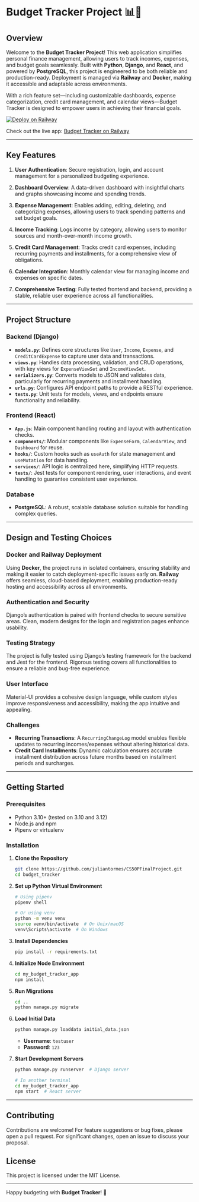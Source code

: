 # Budget Tracker Project 📊💼

## Overview

Welcome to the **Budget Tracker Project**! This web application simplifies personal finance management, allowing users to track incomes, expenses, and budget goals seamlessly. Built with **Python**, **Django**, and **React**, and powered by **PostgreSQL**, this project is engineered to be both reliable and production-ready. Deployment is managed via **Railway** and **Docker**, making it accessible and adaptable across environments.

With a rich feature set—including customizable dashboards, expense categorization, credit card management, and calendar views—Budget Tracker is designed to empower users in achieving their financial goals.

[![Deploy on Railway](https://img.shields.io/badge/Deploy%20on-Railway-blue?logo=railway&style=for-the-badge)](https://railway.app/new/template?referralCode=06Olth&repo=https://github.com/juliantormes/CS50PFinalProject)

Check out the live app: [Budget Tracker on Railway](https://budget-tracker-production-c5da.up.railway.app/)

---

## Key Features

1. **User Authentication**: Secure registration, login, and account management for a personalized budgeting experience.
   
2. **Dashboard Overview**: A data-driven dashboard with insightful charts and graphs showcasing income and spending trends.

3. **Expense Management**: Enables adding, editing, deleting, and categorizing expenses, allowing users to track spending patterns and set budget goals.

4. **Income Tracking**: Logs income by category, allowing users to monitor sources and month-over-month income growth.

5. **Credit Card Management**: Tracks credit card expenses, including recurring payments and installments, for a comprehensive view of obligations.

6. **Calendar Integration**: Monthly calendar view for managing income and expenses on specific dates.

7. **Comprehensive Testing**: Fully tested frontend and backend, providing a stable, reliable user experience across all functionalities.

---

## Project Structure

### Backend (Django)

- **`models.py`**: Defines core structures like `User`, `Income`, `Expense`, and `CreditCardExpense` to capture user data and transactions.
- **`views.py`**: Handles data processing, validation, and CRUD operations, with key views for `ExpenseViewSet` and `IncomeViewSet`.
- **`serializers.py`**: Converts models to JSON and validates data, particularly for recurring payments and installment handling.
- **`urls.py`**: Configures API endpoint paths to provide a RESTful experience.
- **`tests.py`**: Unit tests for models, views, and endpoints ensure functionality and reliability.

### Frontend (React)

- **`App.js`**: Main component handling routing and layout with authentication checks.
- **`components/`**: Modular components like `ExpenseForm`, `CalendarView`, and `Dashboard` for reuse.
- **`hooks/`**: Custom hooks such as `useAuth` for state management and `useMutation` for data handling.
- **`services/`**: API logic is centralized here, simplifying HTTP requests.
- **`tests/`**: Jest tests for component rendering, user interactions, and event handling to guarantee consistent user experience.

### Database

- **PostgreSQL**: A robust, scalable database solution suitable for handling complex queries.

---

## Design and Testing Choices

### Docker and Railway Deployment

Using **Docker**, the project runs in isolated containers, ensuring stability and making it easier to catch deployment-specific issues early on. **Railway** offers seamless, cloud-based deployment, enabling production-ready hosting and accessibility across all environments.

### Authentication and Security

Django’s authentication is paired with frontend checks to secure sensitive areas. Clean, modern designs for the login and registration pages enhance usability.

### Testing Strategy

The project is fully tested using Django’s testing framework for the backend and Jest for the frontend. Rigorous testing covers all functionalities to ensure a reliable and bug-free experience.

### User Interface

Material-UI provides a cohesive design language, while custom styles improve responsiveness and accessibility, making the app intuitive and appealing.

### Challenges

- **Recurring Transactions**: A `RecurringChangeLog` model enables flexible updates to recurring incomes/expenses without altering historical data.
- **Credit Card Installments**: Dynamic calculation ensures accurate installment distribution across future months based on installment periods and surcharges.

---

## Getting Started

### Prerequisites

- Python 3.10+ (tested on 3.10 and 3.12)
- Node.js and npm
- Pipenv or virtualenv

### Installation

1. **Clone the Repository**

    ```bash
    git clone https://github.com/juliantormes/CS50PFinalProject.git
    cd budget_tracker
    ```

2. **Set up Python Virtual Environment**

    ```bash
    # Using pipenv
    pipenv shell  

    # Or using venv
    python -m venv venv
    source venv/bin/activate  # On Unix/macOS
    venv\Scripts\activate  # On Windows
    ```

3. **Install Dependencies**

    ```bash
    pip install -r requirements.txt
    ```

4. **Initialize Node Environment**

    ```bash
    cd my_budget_tracker_app
    npm install
    ```

5. **Run Migrations**

    ```bash
    cd ..
    python manage.py migrate
    ```

6. **Load Initial Data**

    ```bash
    python manage.py loaddata initial_data.json
    ```

    - **Username**: `testuser`
    - **Password**: `123`

7. **Start Development Servers**

    ```bash
    python manage.py runserver  # Django server

    # In another terminal
    cd my_budget_tracker_app
    npm start  # React server
    ```

---

## Contributing

Contributions are welcome! For feature suggestions or bug fixes, please open a pull request. For significant changes, open an issue to discuss your proposal.

## License

This project is licensed under the MIT License.

---

Happy budgeting with **Budget Tracker**! 🚀
